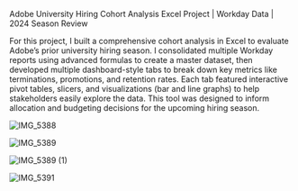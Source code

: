 Adobe University Hiring Cohort Analysis
Excel Project | Workday Data | 2024 Season Review

For this project, I built a comprehensive cohort analysis in Excel to evaluate Adobe’s prior university hiring season. I consolidated multiple Workday reports using advanced formulas to create a master dataset, then developed multiple dashboard-style tabs to break down key metrics like terminations, promotions, and retention rates. Each tab featured interactive pivot tables, slicers, and visualizations (bar and line graphs) to help stakeholders easily explore the data. This tool was designed to inform allocation and budgeting decisions for the upcoming hiring season.


![IMG_5388](https://github.com/user-attachments/assets/8421d8f2-122e-4d29-9374-8f576bf43b72)


![IMG_5389](https://github.com/user-attachments/assets/e21f3fcc-9cad-41da-946b-94ffa7b0073c)


![IMG_5389 (1)](https://github.com/user-attachments/assets/c666da8a-9d27-4ffc-8817-de1eb18ca3d4)


![IMG_5391](https://github.com/user-attachments/assets/ac20071c-650a-4093-9c4f-2e0ff28d0896)
